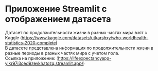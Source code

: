 # Приложение Streamlit c отображением датасета
Датасет по продолжительности жизни в разных частях мира взят с Kaggle (https://www.kaggle.com/datasets/utkarshxy/who-worldhealth-statistics-2020-complete) \
В датасете представлена информация по продолжительности жизни в разные периоды в разных частях мира с учетом пола. \
Ссылка на приложение: (https://lifeexpectancyapp-yikr97i3ced9zevkhatozq.streamlit.app/)
